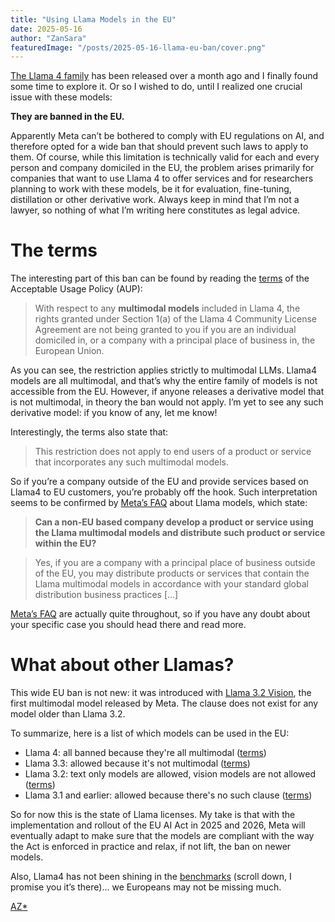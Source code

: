 ```yaml
---
title: "Using Llama Models in the EU"
date: 2025-05-16
author: "ZanSara"
featuredImage: "/posts/2025-05-16-llama-eu-ban/cover.png"
---
```


[The Llama 4 family](https://ai.meta.com/blog/llama-4-multimodal-intelligence/) has been released over a month ago and I finally found some time to explore it. Or so I wished to do, until I realized one crucial issue with these models:

**They are banned in the EU.**

Apparently Meta can’t be bothered to comply with EU regulations on AI, and therefore opted for a wide ban that should prevent such laws to apply to them. Of course, while this limitation is technically valid for each and every person and company domiciled in the EU, the problem arises primarily for companies that want to use Llama 4 to offer services and for researchers planning to work with these models, be it for evaluation, fine-tuning, distillation or other derivative work. Always keep in mind that I’m not a lawyer, so nothing of what I’m writing here constitutes as legal advice.

# The terms

The interesting part of this ban can be found by reading the [terms](https://github.com/meta-llama/llama-models/blob/main/models/llama4/USE_POLICY.md) of the Acceptable Usage Policy (AUP):

> With respect to any **multimodal models** included in Llama 4, the rights granted under Section 1(a) of the Llama 4 Community License Agreement are not being granted to you if you are an individual domiciled in, or a company with a principal place of business in, the European Union. 

As you can see, the restriction applies strictly to multimodal LLMs. Llama4 models are all multimodal, and that’s why the entire family of models is not accessible from the EU. However, if anyone releases a derivative model that is not multimodal, in theory the ban would not apply. I’m yet to see any such derivative model: if you know of any, let me know!

Interestingly, the terms also state that:

> This restriction does not apply to end users of a product or service that incorporates any such multimodal models.

So if you’re a company outside of the EU and provide services based on Llama4 to EU customers, you’re probably off the hook. Such interpretation seems to be confirmed by [Meta’s FAQ](https://www.llama.com/faq/) about Llama models, which state:

> **Can a non-EU based company develop a product or service using the Llama multimodal models and distribute such product or service within the EU?**

> Yes, if you are a company with a principal place of business outside of the EU, you may distribute products or services that contain the Llama multimodal models in accordance with your standard global distribution business practices [...]

[Meta’s FAQ](https://www.llama.com/faq/) are actually quite throughout, so if you have any doubt about your specific case you should head there and read more.

# What about other Llamas?

This wide EU ban is not new: it was introduced with [Llama 3.2 Vision](https://ai.meta.com/blog/llama-3-2-connect-2024-vision-edge-mobile-devices/), the first multimodal model released by Meta. The clause does not exist for any model older than Llama 3.2.

To summarize, here is a list of which models can be used in the EU:

- Llama 4: all banned because they're all multimodal ([terms](https://github.com/meta-llama/llama-models/blob/main/models/llama4/USE_POLICY.md))
- Llama 3.3: allowed because it's not multimodal ([terms](https://github.com/meta-llama/llama-models/blob/main/models/llama3_3/USE_POLICY.md))
- Llama 3.2: text only models are allowed, vision models are not allowed ([terms](https://github.com/meta-llama/llama-models/blob/main/models/llama3_2/USE_POLICY.md))
- Llama 3.1 and earlier: allowed because there's no such clause ([terms](https://github.com/meta-llama/llama-models/blob/main/models/llama3_1/USE_POLICY.md))

So for now this is the state of Llama licenses. My take is that with the implementation and rollout of the EU AI Act in 2025 and 2026, Meta will eventually adapt to make sure that the models are compliant with the way the Act is enforced in practice and relax, if not lift, the ban on newer models.

Also, Llama4 has not been shining in the [benchmarks](https://lmarena.ai/?leaderboard) (scroll down, I promise you it’s there)... we Europeans may not be missing much.

<p class="fleuron"><a href="https://www.zansara.dev/posts/2024-05-06-teranoptia/">AZ*</a></p>